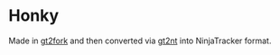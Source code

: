 # Honky
Made in [gt2fork](https://github.com/jansalleine/gt2fork/tree/dev) and then converted via [gt2nt](https://csdb.dk/release/?id=152424) into NinjaTracker format.
